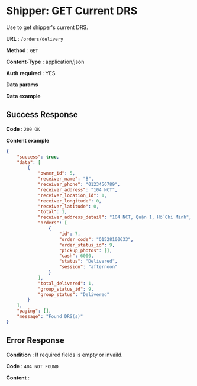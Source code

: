 # Shipper: GET Current DRS

Use to get shipper's current DRS.

**URL** : `/orders/delivery`

**Method** : `GET`

**Content-Type** : application/json

**Auth required** : YES

**Data params**

**Data example**

## Success Response

**Code** : `200 OK`

**Content example**

```json
{
    "success": true,
    "data": [
        {
            "owner_id": 5,
            "receiver_name": "B",
            "receiver_phone": "0123456789",
            "receiver_address": "104 NCT",
            "receiver_location_id": 1,
            "receiver_longitude": 0,
            "receiver_latitude": 0,
            "total": 1,
            "receiver_address_detail": "104 NCT, Quận 1, Hồ Chí Minh",
            "orders": [
                {
                    "id": 7,
                    "order_code": "O1528100633",
                    "order_status_id": 9,
                    "pickup_photos": [],
                    "cash": 6000,
                    "status": "Delivered",
                    "session": "afternoon"
                }
            ],
            "total_delivered": 1,
            "group_status_id": 9,
            "group_status": "Delivered"
        }
    ],
    "paging": [],
    "message": "Found DRS(s)"
}
```

## Error Response

**Condition** : If required fields is empty or invaild.

**Code** : `404 NOT FOUND`

**Content** :

```json

```
